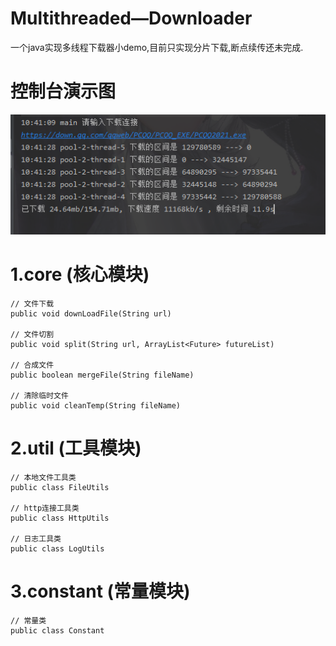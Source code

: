 # Multithreaded—Downloader
一个java实现多线程下载器小demo,目前只实现分片下载,断点续传还未完成.
# 控制台演示图
  <img src="https://github.com/Zinner2/MultithreadedDownloader/blob/master/code/src/com/jj/img/01.png" />  

# 1.core (核心模块)      

    // 文件下载
    public void downLoadFile(String url)

    // 文件切割
    public void split(String url, ArrayList<Future> futureList)
    
    // 合成文件
    public boolean mergeFile(String fileName)
    
    // 清除临时文件
    public void cleanTemp(String fileName)
# 2.util (工具模块)
   
    // 本地文件工具类
    public class FileUtils 
    
    // http连接工具类
    public class HttpUtils 
    
    // 日志工具类
    public class LogUtils 
# 3.constant (常量模块)
   
    // 常量类
    public class Constant

  
